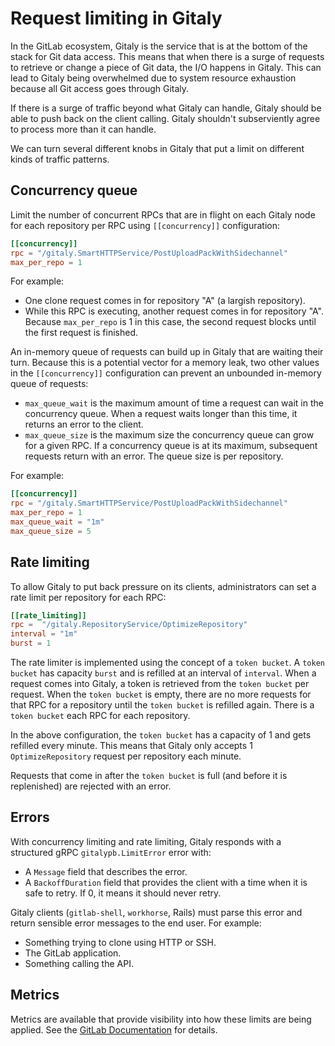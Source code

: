 # Request limiting in Gitaly

In the GitLab ecosystem, Gitaly is the service that is at the bottom of the
stack for Git data access. This means that when there is a surge of
requests to retrieve or change a piece of Git data, the I/O happens in Gitaly.
This can lead to Gitaly being overwhelmed due to system resource exhaustion
because all Git access goes through Gitaly.

If there is a surge of traffic beyond what Gitaly can handle, Gitaly should
be able to push back on the client calling. Gitaly shouldn't subserviently agree
to process more than it can handle.

We can turn several different knobs in Gitaly that put a limit on different kinds
of traffic patterns.

## Concurrency queue

Limit the number of concurrent RPCs that are in flight on each Gitaly node for each
repository per RPC using `[[concurrency]]` configuration:

```toml
[[concurrency]]
rpc = "/gitaly.SmartHTTPService/PostUploadPackWithSidechannel"
max_per_repo = 1
```

For example:

- One clone request comes in for repository "A" (a largish repository).
- While this RPC is executing, another request comes in for repository "A". Because
  `max_per_repo` is 1 in this case, the second request blocks until the first request
  is finished.

An in-memory queue of requests can build up in Gitaly that are waiting their turn. Because
this is a potential vector for a memory leak, two other values in the `[[concurrency]]`
configuration can prevent an unbounded in-memory queue of requests:

- `max_queue_wait` is the maximum amount of time a request can wait in the
  concurrency queue. When a request waits longer than this time, it returns
  an error to the client.
- `max_queue_size` is the maximum size the concurrency queue can grow for a
  given RPC. If a concurrency queue is at its maximum, subsequent requests
  return with an error. The queue size is per repository.

For example:

```toml
[[concurrency]]
rpc = "/gitaly.SmartHTTPService/PostUploadPackWithSidechannel"
max_per_repo = 1
max_queue_wait = "1m"
max_queue_size = 5
```

## Rate limiting

To allow Gitaly to put back pressure on its clients, administrators can set a rate limit per
repository for each RPC:

```toml
[[rate_limiting]]
rpc =  "/gitaly.RepositoryService/OptimizeRepository"
interval = "1m"
burst = 1
```

The rate limiter is implemented using the concept of a `token bucket`. A `token
bucket` has capacity `burst` and is refilled at an interval of `interval`. When a
request comes into Gitaly, a token is retrieved from the `token bucket` per
request. When the `token bucket` is empty, there are no more requests for that
RPC for a repository until the `token bucket` is refilled again. There is a `token bucket`
each RPC for each repository.

In the above configuration, the `token bucket` has a capacity of 1 and gets
refilled every minute. This means that Gitaly only accepts 1 `OptimizeRepository`
request per repository each minute.

Requests that come in after the `token bucket` is full (and before it is
replenished) are rejected with an error.

## Errors

With concurrency limiting and rate limiting, Gitaly responds with a structured
gRPC `gitalypb.LimitError` error with:

- A `Message` field that describes the error.
- A `BackoffDuration` field that provides the client with a time when it is safe to retry.
  If 0, it means it should never retry.

Gitaly clients (`gitlab-shell`, `workhorse`, Rails) must parse this error and
return sensible error messages to the end user. For example:

- Something trying to clone using HTTP or SSH.
- The GitLab application.
- Something calling the API.

## Metrics

Metrics are available that provide visibility into how these limits are being applied.
See the [GitLab Documentation](https://docs.gitlab.com/ee/administration/gitaly/#monitor-gitaly-and-gitaly-cluster) for details.
